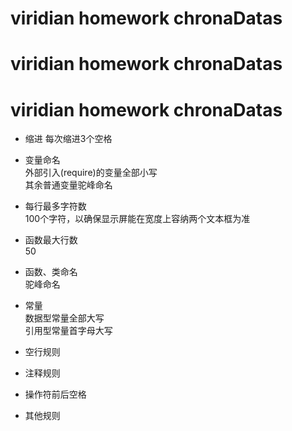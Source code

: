 # viridian homework chronaDatas
# viridian homework chronaDatas
# viridian homework chronaDatas
* 缩进
每次缩进3个空格
* 变量命名  
外部引入(require)的变量全部小写   
其余普通变量驼峰命名  
* 每行最多字符数  
100个字符，以确保显示屏能在宽度上容纳两个文本框为准
* 函数最大行数  
50
* 函数、类命名  
驼峰命名
* 常量  
数据型常量全部大写  
引用型常量首字母大写 
* 空行规则  
* 注释规则  

* 操作符前后空格  
* 其他规则  